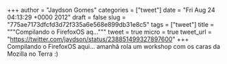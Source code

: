 
+++
author = "Jaydson Gomes"
categories = ["tweet"]
date = "Fri Aug 24 04:13:29 +0000 2012"
draft = false
slug = "775ae7173dfcfd3d72f335a6e568e899db31e8c5"
tags = ["tweet"]
title = """Compilando o FirefoxOS aq..."""
tweet = true
micro = true
tweet_url = "https://twitter.com/jaydson/status/238851499327897600"
+++
Compilando o FirefoxOS aqui… amanhã rola um workshop com os caras da Mozilla no Terra :)
